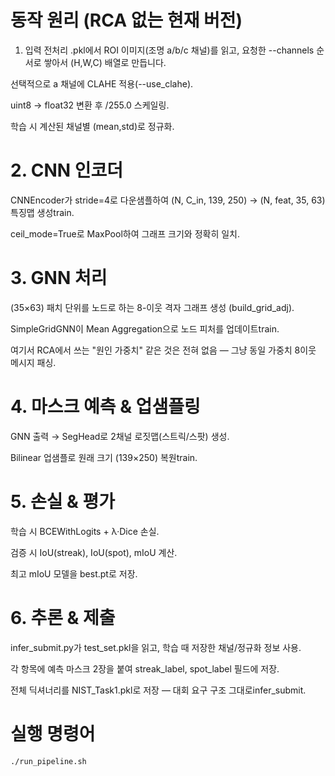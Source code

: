 # 동작 원리 (RCA 없는 현재 버전)
1. 입력 전처리
.pkl에서 ROI 이미지(조명 a/b/c 채널)를 읽고,
요청한 --channels 순서로 쌓아서 (H,W,C) 배열로 만듭니다.

선택적으로 a 채널에 CLAHE 적용(--use_clahe).

uint8 → float32 변환 후 /255.0 스케일링.

학습 시 계산된 채널별 (mean,std)로 정규화.

# 2. CNN 인코더
CNNEncoder가 stride=4로 다운샘플하여
(N, C_in, 139, 250) → (N, feat, 35, 63) 특징맵 생성train.

ceil_mode=True로 MaxPool하여 그래프 크기와 정확히 일치.

# 3. GNN 처리
(35×63) 패치 단위를 노드로 하는 8-이웃 격자 그래프 생성 (build_grid_adj).

SimpleGridGNN이 Mean Aggregation으로 노드 피처를 업데이트train.

여기서 RCA에서 쓰는 "원인 가중치" 같은 것은 전혀 없음 — 그냥 동일 가중치 8이웃 메시지 패싱.

# 4. 마스크 예측 & 업샘플링
GNN 출력 → SegHead로 2채널 로짓맵(스트릭/스팟) 생성.

Bilinear 업샘플로 원래 크기 (139×250) 복원train.

# 5. 손실 & 평가
학습 시 BCEWithLogits + λ·Dice 손실.

검증 시 IoU(streak), IoU(spot), mIoU 계산.

최고 mIoU 모델을 best.pt로 저장.

# 6. 추론 & 제출
infer_submit.py가 test_set.pkl을 읽고, 학습 때 저장한 채널/정규화 정보 사용.

각 항목에 예측 마스크 2장을 붙여 streak_label, spot_label 필드에 저장.

전체 딕셔너리를 NIST_Task1.pkl로 저장 — 대회 요구 구조 그대로infer_submit.

# 실행 명령어
```docker
./run_pipeline.sh
```